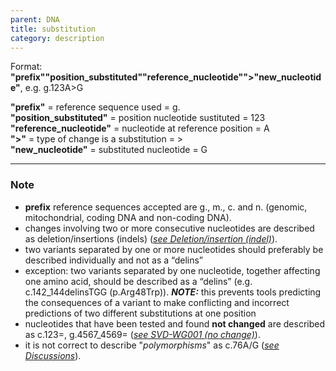 ```yaml
---
parent: DNA
title: substitution
category: description
---
```


Format:   **"prefix""position_substituted""reference_nucleotide"">"new_nucleotide"**,  e.g. g.123A>G

**"prefix"**  =  reference sequence used  =  g.<br>
**"position_substituted"**  =  position nucleotide sustituted  =  123<br>
**"reference_nucleotide"**  =  nucleotide at reference position =  A<br>
**">"**  =  type of change is a substitution =  ><br>
**"new_nucleotide"**  =  substituted nucleotide  =  G

---

### Note

*	**prefix** reference sequences accepted are g., m., c. and n. (genomic, mitochondrial, coding DNA and non-coding DNA).
*	changes involving two or more consecutive nucleotides are described as deletion/insertions (indels) ([_see Deletion/insertion (indel)_](/recommendations/DNA/variant/indel/)).
* two variants separated by one or more nucleotides should preferably be described individually and not as a “delins”
 * exception: two variants separated by one nucleotide, together affecting one amino acid, should be described as a “delins” (e.g. c.142\_144delinsTGG (p.Arg48Trp)).
 _**NOTE:**_ this prevents tools predicting the consequences of a variant to make conflicting and incorrect predictions of two different substitutions at one position
*	nucleotides that have been tested and found **not changed** are described as c.123=, g.4567_4569= ([_see SVD-WG001 (no change)_](/bg-material/consultation/svd-wg001/)).
*	it is not correct to describe "_polymorphisms_" as c.76A/G ([_see Discussions_](/recommendations/DNA/variant/substitution/#polymorphism)).
